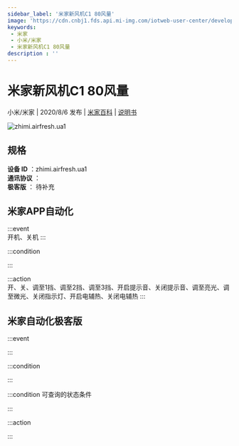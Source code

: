 ```yaml
---
sidebar_label: '米家新风机C1 80风量'
image: 'https://cdn.cnbj1.fds.api.mi-img.com/iotweb-user-center/developer_1679047688745FjL7rJba.png?GalaxyAccessKeyId=AKVGLQWBOVIRQ3XLEW&Expires=9223372036854775807&Signature=IHg9pO0zmbmQng08XUjZjQ9oNH4='
keywords: 
 - 米家
 - 小米/米家
 - 米家新风机C1 80风量
description : ''
---
```

# 米家新风机C1 80风量

小米/米家 | 2020/8/6 发布 | [米家百科](https://home.mi.com/webapp/content/baike/product/index.html?model=zhimi.airfresh.ua1) | [说明书](https://home.mi.com/views/introduction.html?model=zhimi.airfresh.ua1&region=cn)

![zhimi.airfresh.ua1](https://cdn.cnbj1.fds.api.mi-img.com/iotweb-user-center/developer_1679047688745FjL7rJba.png?GalaxyAccessKeyId=AKVGLQWBOVIRQ3XLEW&Expires=9223372036854775807&Signature=IHg9pO0zmbmQng08XUjZjQ9oNH4=)

## 规格  
> 
**设备 ID** ：zhimi.airfresh.ua1  
**通讯协议** ：  
**极客版**  ： 待补充 


## 米家APP自动化  

:::event  
开机、关机
:::

:::condition  

:::

:::action   
开、关、调至1挡、调至2挡、调至3挡、开启提示音、关闭提示音、调至亮光、调至微光、关闭指示灯、开启电辅热、关闭电辅热
:::

## 米家自动化极客版  

:::event  

:::

:::condition  

:::

:::condition 可查询的状态条件  

:::

:::action  

:::

        
